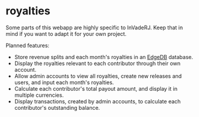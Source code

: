 # royalties

Some parts of this webapp are highly specific to InVadeRJ. Keep that in mind if you want to adapt it for your own project.

Planned features:
- Store revenue splits and each month's royalties in an [EdgeDB](https://www.edgedb.com/) database.
- Display the royalties relevant to each contributor through their own account.
- Allow admin accounts to view all royalties, create new releases and users, and input each month's royalties.
- Calculate each contributor's total payout amount, and display it in multiple currencies.
- Display transactions, created by admin accounts, to calculate each contributor's outstanding balance.
